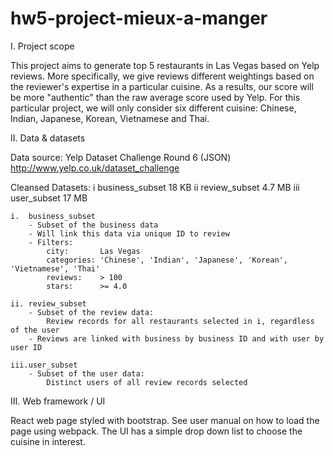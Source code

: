 # hw5-project-mieux-a-manger

I. 	Project scope

This project aims to generate top 5 restaurants in Las Vegas based on Yelp reviews. More specifically, we give reviews different weightings based on the reviewer's expertise in a particular cuisine. As a results, our score will be more "authentic" than the raw average score used by Yelp. For this particular project, we will only consider six different cuisine: Chinese, Indian, Japanese, Korean, Vietnamese and Thai. 

II. 	Data & datasets

Data source: Yelp Dataset Challenge Round 6 (JSON)
http://www.yelp.co.uk/dataset_challenge

Cleansed Datasets:
	i 	business_subset		18	KB 
	ii 	review_subset		4.7 MB 
	iii 	user_subset		17	MB 

	i. 	business_subset
		- Subset of the business data
		- Will link this data via unique ID to review
		- Filters:
			city:		Las Vegas
			categories:	'Chinese', 'Indian', 'Japanese', 'Korean', 'Vietnamese', 'Thai'
			reviews:	> 100
			stars:		>= 4.0
	
	ii. review_subset
		- Subset of the review data:
			Review records for all restaurants selected in i, regardless of the user
		- Reviews are linked with business by business ID and with user by user ID
	
	iii.user_subset
		- Subset of the user data:
			Distinct users of all review records selected

III.	Web framework / UI

React web page styled with bootstrap. See user manual on how to load the page using webpack.
The UI has a simple drop down list to choose the cuisine in interest.

	

